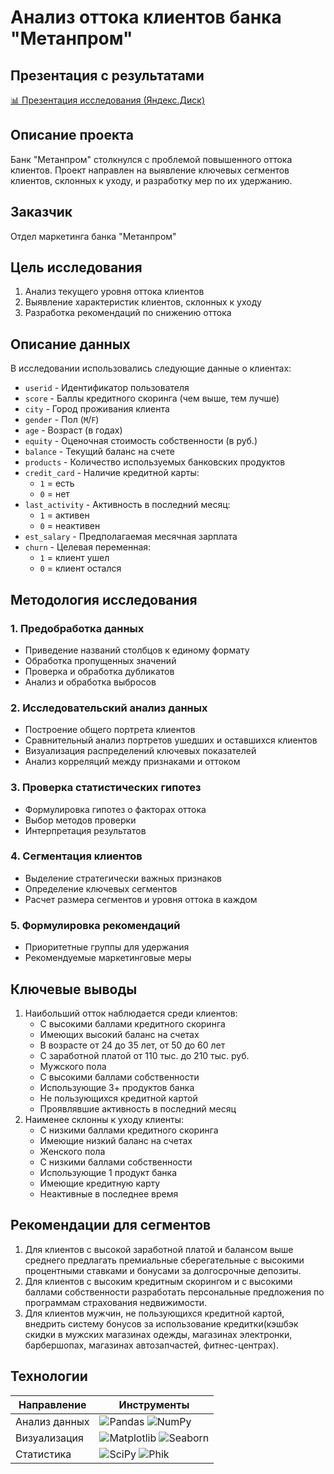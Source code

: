 # Анализ оттока клиентов банка "Метанпром"
## Презентация с результатами
[📊 Презентация исследования (Яндекс.Диск)](https://disk.yandex.ru/i/WjWlLfHSfWT8dA)
## Описание проекта
Банк "Метанпром" столкнулся с проблемой повышенного оттока клиентов. Проект направлен на выявление ключевых сегментов клиентов, склонных к уходу, и разработку мер по их удержанию.
## Заказчик
Отдел маркетинга банка "Метанпром"
## Цель исследования
1. Анализ текущего уровня оттока клиентов
2. Выявление характеристик клиентов, склонных к уходу
3. Разработка рекомендаций по снижению оттока
## Описание данных
В исследовании использовались следующие данные о клиентах:
- `userid` - Идентификатор пользователя  
- `score` - Баллы кредитного скоринга (чем выше, тем лучше)  
- `city` - Город проживания клиента  
- `gender` - Пол (`M`/`F`)  
- `age` - Возраст (в годах)  
- `equity` - Оценочная стоимость собственности (в руб.)  
- `balance` - Текущий баланс на счете  
- `products` - Количество используемых банковских продуктов  
- `credit_card` - Наличие кредитной карты:  
  - `1` = есть  
  - `0` = нет  
- `last_activity` - Активность в последний месяц:  
  - `1` = активен  
  - `0` = неактивен  
- `est_salary` - Предполагаемая месячная зарплата  
- `churn` - Целевая переменная:  
  - `1` = клиент ушел  
  - `0` = клиент остался
## Методология исследования
### 1. Предобработка данных
* Приведение названий столбцов к единому формату
* Обработка пропущенных значений
* Проверка и обработка дубликатов
* Анализ и обработка выбросов
### 2. Исследовательский анализ данных
* Построение общего портрета клиентов
* Сравнительный анализ портретов ушедших и оставшихся клиентов
* Визуализация распределений ключевых показателей
* Анализ корреляций между признаками и оттоком
### 3. Проверка статистических гипотез
* Формулировка гипотез о факторах оттока
* Выбор методов проверки
* Интерпретация результатов
### 4. Сегментация клиентов
* Выделение стратегически важных признаков
* Определение ключевых сегментов
* Расчет размера сегментов и уровня оттока в каждом
### 5. Формулировка рекомендаций
* Приоритетные группы для удержания
* Рекомендуемые маркетинговые меры
## Ключевые выводы

1. Наибольший отток наблюдается среди клиентов:
    * С высокими баллами кредитного скоринга
    * Имеющих высокий баланс на счетах
    * В возрасте от 24 до 35 лет, от 50 до 60 лет
    * С заработной платой от 110 тыс. до 210 тыс. руб.
    * Мужского пола
    * С высокими баллами собственности
    * Использующие 3+ продуктов банка
    * Не пользующихся кредитной картой
    * Проявлявшие активность в последний месяц
2. Наименее склонны к уходу клиенты:
    * С низкими баллами кредитного скоринга
    * Имеющие низкий баланс на счетах
    * Женского пола
    * С низкими баллами собственности
    * Использующие 1 продукт банка
    * Имеющие кредитную карту
    * Неактивные в последнее время
## Рекомендации для сегментов
1. Для клиентов с высокой заработной платой и балансом выше среднего предлагать премиальные сберегательные с высокими процентными ставками и бонусами за долгосрочные депозиты.
2. Для клиентов с высоким кредитным скорингом и с высокими баллами собственности разработать персональные предложения по программам страхования недвижимости.
3. Для клиентов мужчин, не пользующихся кредитной картой, внедрить систему бонусов за использование кредитки(кэшбэк скидки в мужских магазинах одежды, магазинах электронки, барбершопах, магазинах автозапчастей, фитнес-центрах).
## Технологии

| Направление       | Инструменты                                                                          |
|-------------------|-------------------------------------------------------------------------------------|
| Анализ данных     | ![Pandas](https://img.shields.io/badge/Pandas-1.3+-blue) ![NumPy](https://img.shields.io/badge/NumPy-1.21+-blue) |
| Визуализация      | ![Matplotlib](https://img.shields.io/badge/Matplotlib-3.5+-blue) ![Seaborn](https://img.shields.io/badge/Seaborn-0.11+-lightblue) |
| Статистика        | ![SciPy](https://img.shields.io/badge/SciPy-1.7+-blue) ![Phik](https://img.shields.io/badge/Phik-0.12+-blue)|
